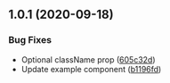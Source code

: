 ## 1.0.1 (2020-09-18)


### Bug Fixes

* Optional className prop ([605c32d](https://github.com/lekoaf/react-scrambled-email/commit/605c32db265025efbf9d327457180cca371b2806))
* Update example component ([b1196fd](https://github.com/lekoaf/react-scrambled-email/commit/b1196fd383930f0811294762aff9922198da0da0))



